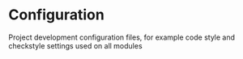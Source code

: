 # Configuration
Project development configuration files, for example code style and checkstyle settings used on all modules

